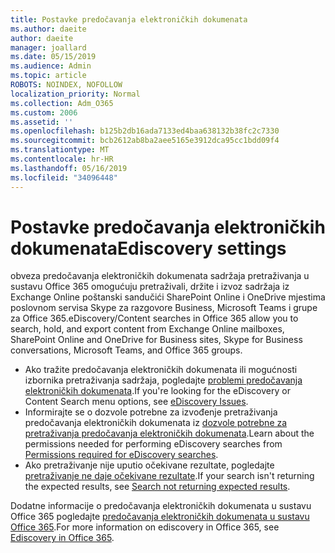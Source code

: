 ```yaml
---
title: Postavke predočavanja elektroničkih dokumenata
ms.author: daeite
author: daeite
manager: joallard
ms.date: 05/15/2019
ms.audience: Admin
ms.topic: article
ROBOTS: NOINDEX, NOFOLLOW
localization_priority: Normal
ms.collection: Adm_O365
ms.custom: 2006
ms.assetid: ''
ms.openlocfilehash: b125b2db16ada7133ed4baa638132b38fc2c7330
ms.sourcegitcommit: bcb2612ab8ba2aee5165e3912dca95cc1bdd09f4
ms.translationtype: MT
ms.contentlocale: hr-HR
ms.lasthandoff: 05/16/2019
ms.locfileid: "34096448"
---
```

# <a name="ediscovery-settings"></a><span data-ttu-id="1d2cc-102">Postavke predočavanja elektroničkih dokumenata</span><span class="sxs-lookup"><span data-stu-id="1d2cc-102">Ediscovery settings</span></span>

<span data-ttu-id="1d2cc-103">obveza predočavanja elektroničkih dokumenata sadržaja pretraživanja u sustavu Office 365 omogućuju pretraživali, držite i izvoz sadržaja iz Exchange Online poštanski sandučići SharePoint Online i OneDrive mjestima poslovnom servisa Skype za razgovore Business, Microsoft Teams i grupe za Office 365.</span><span class="sxs-lookup"><span data-stu-id="1d2cc-103">eDiscovery/Content searches in Office 365 allow you to search, hold, and export content from Exchange Online mailboxes, SharePoint Online and OneDrive for Business sites, Skype for Business conversations, Microsoft Teams, and Office 365 groups.</span></span>

- <span data-ttu-id="1d2cc-104">Ako tražite predočavanja elektroničkih dokumenata ili mogućnosti izbornika pretraživanja sadržaja, pogledajte [problemi predočavanja elektroničkih dokumenata](https://docs.microsoft.com/en-us/alchemyinsights/ediscovery-issues).</span><span class="sxs-lookup"><span data-stu-id="1d2cc-104">If you're looking for the eDiscovery or Content Search menu options, see [eDiscovery Issues](https://docs.microsoft.com/en-us/alchemyinsights/ediscovery-issues).</span></span>
- <span data-ttu-id="1d2cc-105">Informirajte se o dozvole potrebne za izvođenje pretraživanja predočavanja elektroničkih dokumenata iz [dozvole potrebne za pretraživanja predočavanja elektroničkih dokumenata](https://docs.microsoft.com/en-us/alchemyinsights/permissions-required-for-ediscovery-searches).</span><span class="sxs-lookup"><span data-stu-id="1d2cc-105">Learn about the permissions needed for performing eDiscovery searches from [Permissions required for eDiscovery searches](https://docs.microsoft.com/en-us/alchemyinsights/permissions-required-for-ediscovery-searches).</span></span>
- <span data-ttu-id="1d2cc-106">Ako pretraživanje nije uputio očekivane rezultate, pogledajte [pretraživanje ne daje očekivane rezultate](https://docs.microsoft.com/en-us/alchemyinsights/search-not-returning-expected-results).</span><span class="sxs-lookup"><span data-stu-id="1d2cc-106">If your search isn't returning the expected results, see [Search not returning expected results](https://docs.microsoft.com/en-us/alchemyinsights/search-not-returning-expected-results).</span></span>

<span data-ttu-id="1d2cc-107">Dodatne informacije o predočavanja elektroničkih dokumenata u sustavu Office 365 pogledajte [predočavanja elektroničkih dokumenata u sustavu Office 365](https://docs.microsoft.com/en-us/office365/securitycompliance/ediscovery).</span><span class="sxs-lookup"><span data-stu-id="1d2cc-107">For more information on ediscovery in Office 365, see [Ediscovery in Office 365](https://docs.microsoft.com/en-us/office365/securitycompliance/ediscovery).</span></span>

